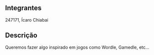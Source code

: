 ## Integrantes

247171, Ícaro Chiabai

## Descrição

Queremos fazer algo inspirado em jogos como Wordle, Gamedle, etc...
